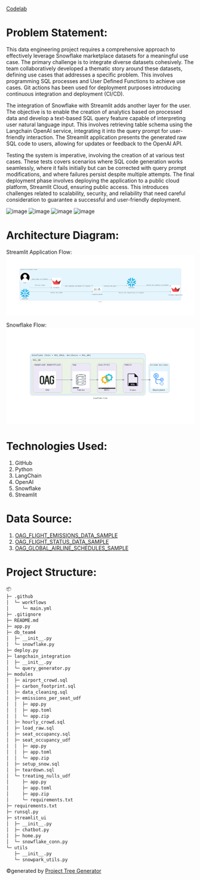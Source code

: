 

[Codelab](https://codelabs-preview.appspot.com/?file_id=1mfLS9nPQTpeH135d3CkisDhNd843zBflrGr8IP75V3c#0)


# Problem Statement:

This data engineering project requires a comprehensive approach to effectively leverage Snowflake marketplace datasets for a meaningful use case. The primary challenge is to integrate diverse datasets cohesively. The team collaboratively developed a thematic story around these datasets, defining use cases that addresses a specific problem. This involves programming SQL processes and User Defined Functions to achieve use cases. Git actions has been used for deployment purposes introducing continuous integration and deployment (CI/CD).

The integration of Snowflake with Streamlit adds another layer for the user. The objective is to enable the creation of analytics based on processed data and develop a text-based SQL query feature capable of interpreting user natural language input. This involves retrieving table schema using the Langchain OpenAI service, integrating it into the query prompt for user-friendly interaction. The Streamlit application presents the generated raw SQL code to users, allowing for updates or feedback to the OpenAI API.

Testing the system is imperative, involving the creation of at various test cases. These tests covers scenarios where SQL code generation works seamlessly, where it fails initially but can be corrected with query prompt modifications, and where failures persist despite multiple attempts. The final deployment phase involves deploying the application to a public cloud platform, Streamlit Cloud, ensuring public access. This introduces challenges related to scalability, security, and reliability that need careful consideration to guarantee a successful and user-friendly deployment.

![image](https://github.com/BigDataIA-Fall2023-Team4/Assignment_04/assets/113845871/07555b00-6e04-4f5a-82e0-bcbb60e8f85b)
![image](https://github.com/BigDataIA-Fall2023-Team4/Assignment_04/assets/113845871/b7d7147e-5004-49ae-8551-3ab59a0da150)
![image](https://github.com/BigDataIA-Fall2023-Team4/Assignment_04/assets/113845871/6daa4aac-c6dd-433c-964a-a0a9b5d836bc)
![image](https://github.com/BigDataIA-Fall2023-Team4/Assignment_04/assets/113845871/16ac2730-56b4-4df3-bcc2-d0f7c207bf63)

# Architecture Diagram:

Streamlit Application Flow:
![image](https://github.com/BigDataIA-Fall2023-Team4/Assignment_04/blob/main/Diagrams/streamlit_app_1.png)

Snowflake Flow:
![image](https://github.com/BigDataIA-Fall2023-Team4/Assignment_04/blob/main/Diagrams/snowflake_flow.png)

# Technologies Used:

1. GitHub
2. Python
3. LangChain
4. OpenAI
5. Snowflake
6. Streamlit

# Data Source:
1. [OAG_FLIGHT_EMISSIONS_DATA_SAMPLE](https://app.snowflake.com/lhbewyp/ve70966/#/data/shared/SNOWFLAKE_DATA_MARKETPLACE/listing/GZ1M7Z2MQ3D?originTab=databases&database=OAG_FLIGHT_EMISSIONS_DATA_SAMPLE)
2. [OAG_FLIGHT_STATUS_DATA_SAMPLE](https://app.snowflake.com/lhbewyp/ve70966/#/data/shared/SNOWFLAKE_DATA_MARKETPLACE/listing/GZ1M7Z2MQ42?originTab=databases&database=OAG_FLIGHT_STATUS_DATA_SAMPLE)
3. [OAG_GLOBAL_AIRLINE_SCHEDULES_SAMPLE](https://app.snowflake.com/lhbewyp/ve70966/#/data/shared/SNOWFLAKE_DATA_MARKETPLACE/listing/GZ1M7Z2MQ39?originTab=databases&database=OAG_GLOBAL_AIRLINE_SCHEDULES_SAMPLE)

# Project Structure:

```
📦 
├─ .github
│  └─ workflows
│     └─ main.yml
├─ .gitignore
├─ README.md
├─ app.py
├─ db_team4
│  ├─ __init__.py
│  └─ snowflake.py
├─ deploy.py
├─ langchain_integration
│  ├─ __init__.py
│  └─ query_generator.py
├─ modules
│  ├─ airport_crowd.sql
│  ├─ carbon_footprint.sql
│  ├─ data_cleaning.sql
│  ├─ emissions_per_seat_udf
│  │  ├─ app.py
│  │  ├─ app.toml
│  │  └─ app.zip
│  ├─ hourly_crowd.sql
│  ├─ load_raw.sql
│  ├─ seat_occupancy.sql
│  ├─ seat_occupancy_udf
│  │  ├─ app.py
│  │  ├─ app.toml
│  │  └─ app.zip
│  ├─ setup_snow.sql
│  ├─ teardown.sql
│  └─ treating_nulls_udf
│     ├─ app.py
│     ├─ app.toml
│     ├─ app.zip
│     └─ requirements.txt
├─ requirements.txt
├─ runsql.py
├─ streamlit_ui
│  ├─ __init__.py
│  ├─ chatbot.py
│  ├─ home.py
│  └─ snowflake_conn.py
└─ utils
   ├─ __init__.py
   └─ snowpark_utils.py
```
©generated by [Project Tree Generator](https://woochanleee.github.io/project-tree-generator)


